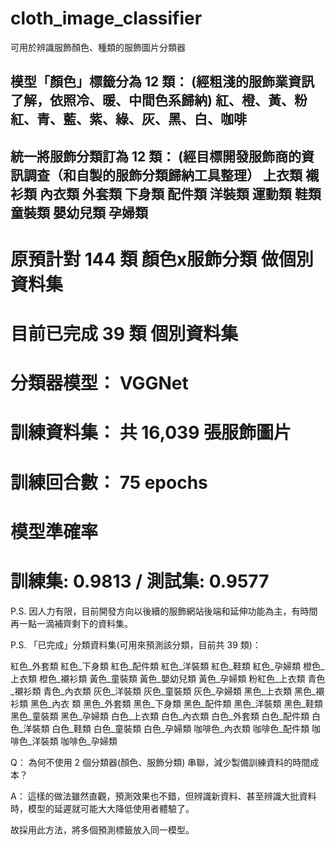 # cloth_image_classifier
可用於辨識服飾顏色、種類的服飾圖片分類器

模型「顏色」標籤分為 12 類：
(經粗淺的服飾業資訊了解，依照冷、暖、中間色系歸納)
紅、橙、黃、粉紅、青、藍、紫、綠、灰、黑、白、咖啡
---

統一將服飾分類訂為 12 類：
(經目標開發服飾商的資訊調查（和自製的服飾分類歸納工具整理）
上衣類 襯衫類 內衣類 外套類 下身類 配件類 洋裝類 運動類 鞋類 童裝類 嬰幼兒類 孕婦類
---

原預計對 144 類 顏色x服飾分類 做個別資料集
===

目前已完成 39 類 個別資料集
===
分類器模型： VGGNet
===
訓練資料集： 共 16,039 張服飾圖片
===
訓練回合數： 75 epochs
===
模型準確率 
===
訓練集: 0.9813 / 測試集: 0.9577
===

P.S. 因人力有限，目前開發方向以後續的服飾網站後端和延伸功能為主，有時間再一點一滴補齊剩下的資料集。


P.S. 「已完成」分類資料集(可用來預測該分類，目前共 39 類)：

紅色_外套類 紅色_下身類 紅色_配件類 紅色_洋裝類 紅色_鞋類 紅色_孕婦類 橙色_上衣類
橙色_襯衫類 黃色_童裝類 黃色_嬰幼兒類 黃色_孕婦類 粉紅色_上衣類 青色_襯衫類 青色_內衣類 
灰色_洋裝類 灰色_童裝類 灰色_孕婦類 黑色_上衣類 黑色_襯衫類 黑色_內衣 類 黑色_外套類 
黑色_下身類 黑色_配件類 黑色_洋裝類 黑色_鞋類 黑色_童裝類 黑色_孕婦類 白色_上衣類 
白色_內衣類 白色_外套類 白色_配件類 白色_洋裝類 白色_鞋類 白色_童裝類 白色_孕婦類 
咖啡色_內衣類 咖啡色_配件類 咖啡色_洋裝類 咖啡色_孕婦類

Q： 為何不使用 2 個分類器(顏色、服飾分類) 串聯，減少製備訓練資料的時間成本？

A： 這樣的做法雖然直觀，預測效果也不錯，但辨識新資料、甚至辨識大批資料時，模型的延遲就可能大大降低使用者體驗了。
    
故採用此方法，將多個預測標籤放入同一模型。
